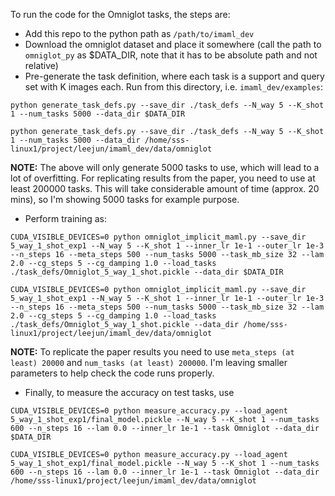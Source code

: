 To run the code for the Omniglot tasks, the steps are:

- Add this repo to the python path as `/path/to/imaml_dev`
- Download the omniglot dataset and place it somewhere (call the path to `omniglot_py` as $DATA_DIR, note that it has to be absolute path and not relative)
- Pre-generate the task definition, where each task is a support and query set with K images each. Run from this directory, i.e.  `imaml_dev/examples`:
```
python generate_task_defs.py --save_dir ./task_defs --N_way 5 --K_shot 1 --num_tasks 5000 --data_dir $DATA_DIR

python generate_task_defs.py --save_dir ./task_defs --N_way 5 --K_shot 1 --num_tasks 5000 --data_dir /home/sss-linux1/project/leejun/imaml_dev/data/omniglot
```
**NOTE:** The above will only generate 5000 tasks to use, which will lead to a lot of overfitting. For replicating results from the paper, you need to use at least 200000 tasks. This will take considerable amount of time (approx. 20 mins), so I'm showing 5000 tasks for example purpose.
- Perform training as:
```
CUDA_VISIBLE_DEVICES=0 python omniglot_implicit_maml.py --save_dir 5_way_1_shot_exp1 --N_way 5 --K_shot 1 --inner_lr 1e-1 --outer_lr 1e-3 --n_steps 16 --meta_steps 500 --num_tasks 5000 --task_mb_size 32 --lam 2.0 --cg_steps 5 --cg_damping 1.0 --load_tasks ./task_defs/Omniglot_5_way_1_shot.pickle --data_dir $DATA_DIR

CUDA_VISIBLE_DEVICES=0 python omniglot_implicit_maml.py --save_dir 5_way_1_shot_exp1 --N_way 5 --K_shot 1 --inner_lr 1e-1 --outer_lr 1e-3 --n_steps 16 --meta_steps 500 --num_tasks 5000 --task_mb_size 32 --lam 2.0 --cg_steps 5 --cg_damping 1.0 --load_tasks ./task_defs/Omniglot_5_way_1_shot.pickle --data_dir /home/sss-linux1/project/leejun/imaml_dev/data/omniglot

```
**NOTE:** To replicate the paper results you need to use `meta_steps (at least) 20000` and `num_tasks (at least) 200000`. I'm leaving smaller parameters to help check the code runs properly.
- Finally, to measure the accuracy on test tasks, use
```
CUDA_VISIBLE_DEVICES=0 python measure_accuracy.py --load_agent 5_way_1_shot_exp1/final_model.pickle --N_way 5 --K_shot 1 --num_tasks 600 --n_steps 16 --lam 0.0 --inner_lr 1e-1 --task Omniglot --data_dir $DATA_DIR

CUDA_VISIBLE_DEVICES=0 python measure_accuracy.py --load_agent 5_way_1_shot_exp1/final_model.pickle --N_way 5 --K_shot 1 --num_tasks 600 --n_steps 16 --lam 0.0 --inner_lr 1e-1 --task Omniglot --data_dir /home/sss-linux1/project/leejun/imaml_dev/data/omniglot
```
